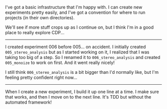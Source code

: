I've got a basic infrastructure that I'm happy with. I can create new
experiments pretty easily, and I've got a convention for where to run
projects (in their own directories).

We'll see if more stuff crops up as I continue on, but I think I'm in a good
place to really explore CDP...

----

I created experiment 006 before 005... on accident. I initially created
`005_stereo_analysis` but as I started working on it, I realized that I was
taking too big of a step. So I renamed it to `006_stereo_analysis` and created
`005_monoize` to work on first. And it went really nicely!

I still think `006_stereo_analysis` is a bit bigger than I'd normally like, but
I'm feeling pretty confident right now...

----

When I create a new experiment, I build it up one line at a time. I make sure
that works, and then I move on to the next line. It's TDD but without the
automated framework!
